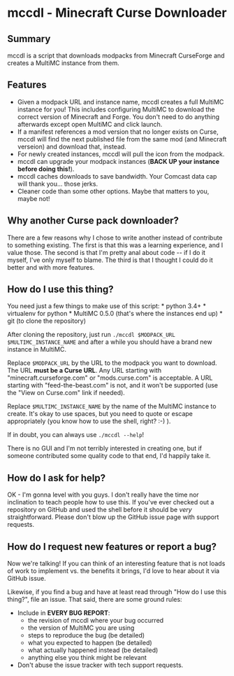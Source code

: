 # mccdl - Minecraft Curse Downloader

## Summary

mccdl is a script that downloads modpacks from Minecraft CurseForge and
creates a MultiMC instance from them.

## Features

* Given a modpack URL and instance name, mccdl creates a full MultiMC instance for you!
  This includes configuring MultiMC to download the correct version of Minecraft and
  Forge. You don't need to do anything afterwards except open MultiMC and click launch.
* If a manifest references a mod version that no longer exists on Curse, mccdl will find
  the next published file from the same mod (and Minecraft verseion) and download that,
  instead.
* For newly created instances, mccdl will pull the icon from the modpack.
* mccdl can upgrade your modpack instances (**BACK UP your instance before doing this!**).
* mccdl caches downloads to save bandwidth. Your Comcast data cap will thank you... those
  jerks.
* Cleaner code than some other options. Maybe that matters to you, maybe not!

## Why another Curse pack downloader?

There are a few reasons why I chose to write another instead of contribute
to something existing. The first is that this was a learning experience,
and I value those. The second is that I'm pretty anal about code -- if I
do it myself, I've only myself to blame. The third is that I thought I
could do it better and with more features.

## How do I use this thing?

You need just a few things to make use of this script:
    * python 3.4+
    * virtualenv for python
    * MultiMC 0.5.0 (that's where the instances end up)
    * git (to clone the repository)

After cloning the repository, just run `./mccdl $MODPACK_URL $MULTIMC_INSTANCE_NAME`
and after a while you should have a brand new instance in MultiMC.

Replace `$MODPACK_URL` by the URL to the modpack you want to download. The URL
**must be a Curse URL**. Any URL starting with "minecraft.curseforge.com" or
"mods.curse.com" is acceptable. A URL starting with "feed-the-beast.com" is not,
and it won't be supported (use the "View on Curse.com" link if needed).

Replace `$MULTIMC_INSTANCE_NAME` by the name of the MultiMC instance to create.
It's okay to use spaces, but you need to quote or escape appropriately (you
know how to use the shell, right? :-) ).

If in doubt, you can always use `./mccdl --help`!

There is no GUI and I'm not terribly interested in creating one, but if someone
contributed some quality code to that end, I'd happily take it.

## How do I ask for help?

OK - I'm gonna level with you guys. I don't really have the time nor inclination
to teach people how to use this. If you've ever checked out a repository on GitHub
and used the shell before it should be *very* straightforward. Please don't blow
up the GitHub issue page with support requests.

## How do I request new features or report a bug?

Now we're talking! If you can think of an interesting feature that is not loads of
work to implement vs. the benefits it brings, I'd love to hear about it via GitHub
issue.

Likewise, if you find a bug and have at least read through "How do I use this thing?",
file an issue. That said, there are some ground rules:

* Include in **EVERY BUG REPORT**:
    * the revision of mccdl where your bug occurred
    * the version of MultiMC you are using
    * steps to reproduce the bug (be detailed)
    * what you expected to happen (be detailed)
    * what actually happened instead (be detailed)
    * anything else you think might be relevant
* Don't abuse the issue tracker with tech support requests.
